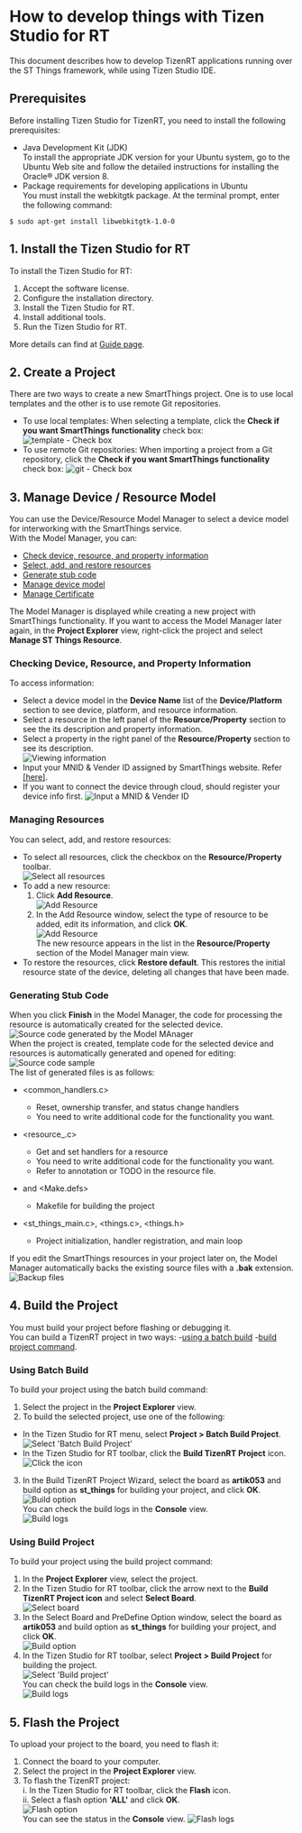 # How to develop things with Tizen Studio for RT
This document describes how to develop TizenRT applications running over the ST Things framework, while using Tizen Studio IDE.
## Prerequisites
Before installing Tizen Studio for TizenRT, you need to install the following prerequisites: 
- Java Development Kit (JDK)  
To install the appropriate JDK version for your Ubuntu system, go to the Ubuntu Web site and follow the detailed instructions for installing the Oracle® JDK version 8.  
- Package requirements for developing applications in Ubuntu  
You must install the webkitgtk package. At the terminal prompt, enter the following command:
``` 
$ sudo apt-get install libwebkitgtk-1.0-0
``` 
## 1. Install the Tizen Studio for RT
To install the Tizen Studio for RT:  
1. Accept the software license.  
2. Configure the installation directory.  
3. Install the Tizen Studio for RT.  
4. Install additional tools.  
5. Run the Tizen Studio for RT.  

More details can find at [Guide page](https://developer.tizen.org/development/tizen-studio/rt-ide/installing-tizen-studio-rt).
 
## 2. Create a Project
There are two ways to create a new SmartThings project. One is to use local templates and the other is to use remote Git repositories.
- To use local templates:
When selecting a template, click the **Check if you want SmartThings functionality** check box:
![template - Check box](media/rt_smartthings_template.png) 
- To use remote Git repositories:
When importing a project from a Git repository, click the **Check if you want SmartThings functionality** check box:
![git - Check box](media/rt_smartthings_git.png)


## 3. Manage Device / Resource Model
You can use the Device/Resource Model Manager to select a device model for interworking with the SmartThings service.  
With the Model Manager, you can:  
- [Check device, resource, and property information](#checking-device-resource-and-property-information)  
- [Select, add, and restore resources](#managing-resources)  
- [Generate stub code](#generating-stub-code)  
- [Manage device model](HowToManageDeviceModel.md)
- [Manage Certificate](manage-certificate.md)

The Model Manager is displayed while creating a new project with SmartThings functionality. If you want to access the Model Manager later again, in the **Project Explorer** view, right-click the project and select **Manage ST Things Resource**.

### **Checking Device, Resource, and Property Information**
To access information:  
- Select a device model in the **Device Name** list of the **Device/Platform** section to see device, platform, and resource information.  
- Select a resource in the left panel of the **Resource/Property** section to see the its description and property information.  
- Select a property in the right panel of the **Resource/Property** section to see its description.  
![Viewing information](media/rt_model_select_property.png)  
- Input your MNID & Vender ID assigned by SmartThings website. Refer [[here]](https://smartthings.developer.samsung.com/develop/workspace/ide/create-a-cloud-connected-device.html).  
- If you want to connect the device through cloud, should register your device info first.
![Input a MNID & Vender ID](media/rt_model_input_mnid_n_vid.png)

### **Managing Resources**
You can select, add, and restore resources:  
- To select all resources, click the checkbox on the **Resource/Property** toolbar.  
![Select all resources](media/rt_model_select_all.png)  
- To add a new resource:  
   1. Click **Add Resource**.  
   ![Add Resource](media/rt_model_add_resource.png)  
   2. In the Add Resource window, select the type of resource to be added, edit its information, and click **OK**.  
   ![Add Resource](media/rt_model_add_resource_window.png)  
   The new resource appears in the list in the **Resource/Property** section of the Model Manager main view.  
- To restore the resources, click **Restore default**. This restores the initial resource state of the device, deleting all changes that have been made.

### **Generating Stub Code**
When you click **Finish** in the Model Manager, the code for processing the resource is automatically created for the selected device.  
![Source code generated by the Model MAnager](media/rt_model_export_model_window.png)  
When the project is created, template code for the selected device and resources is automatically generated and opened for editing:  
![Source code sample](media/rt_model_code_opened.png)  
The list of generated files is as follows:
- <common_handlers.c>
	- Reset, ownership transfer, and status change handlers
	- You need to write additional code for the functionality you want.

- <resource_<uri>.c>
	- Get and set handlers for a resource
	- You need to write additional code for the functionality you want.
	- Refer to annotation or TODO in the resource file.

- <Makefile> and <Make.defs>
	- Makefile for building the project

- <st_things_main.c>, <things.c>, <things.h>
	- Project initialization, handler registration, and main loop

If you edit the SmartThings resources in your project later on, the Model Manager automatically backs the existing source files with a **.bak** extension.  
![Backup files](media/rt_model_manage_backups.png)

## 4. Build the Project
You must build your project before flashing or debugging it.  
You can build a TizenRT project in two ways: 
-[using a batch build](#Using-Batch-Build)
-[build project command](#Using-Build-Project).

### Using Batch Build
To build your project using the batch build command:  
1. Select the project in the **Project Explorer** view.  
2. To build the selected project, use one of the following:  
- In the Tizen Studio for RT menu, select **Project > Batch Build Project**.  
![Select 'Batch Build Project'](media/rt_build_smartthings.png)  
- In the Tizen Studio for RT toolbar, click the **Build TizenRT Project** icon.  
![Click the icon](media/rt_build_smartthings_menu.png)  
3. In the Build TizenRT Project Wizard, select the board as **artik053** and build option as **st_things** for building your project, and click **OK**.  
![Build option](media/rt_build_option_smartthings.png)  
You can check the build logs in the **Console** view.  
![Build logs](media/rt_build_logs_smartthings.png)  

### Using Build Project
To build your project using the build project command:  
1. In the **Project Explorer** view, select the project.  
2. In the Tizen Studio for RT toolbar, click the arrow next to the **Build TizenRT Project icon** and select **Select Board**.  
![Select board](media/rt_build_dropdown_menu.png)  
3. In the Select Board and PreDefine Option window, select the board as **artik053** and build option as **st_things** for building your project, and click **OK**.  
![Build option](media/rt_build_option_smartthings.png)  
4. In the Tizen Studio for RT toolbar, select **Project > Build Project** for building the project.  
![Select 'Build project'](media/rt_build_build_project.png)  
You can check the build logs in the **Console** view.  
![Build logs](media/rt_build_logs_smartthings.png)  

## 5. Flash the Project  
To upload your project to the board, you need to flash it:  
1. Connect the board to your computer.  
2. Select the project in the **Project Explorer** view.  
3. To flash the TizenRT project:  
     i. In the Tizen Studio for RT toolbar, click the **Flash** icon.  
    ii. Select a flash option **'ALL'** and click **OK**.  
![Flash option](media/rt_flash_option.png)  
You can see the status in the **Console** view.
![Flash logs](media/rt_flash_logs.png)  

